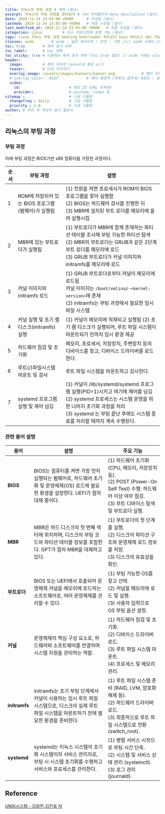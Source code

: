 ```yaml
---
title: 리눅스의 부팅 과정 # 제목 (필수)
excerpt: 리눅스의 부팅 과정을 알아보자 # 서브 타이틀이자 meta description (필수)
date: 2024-11-24 23:03:00 +0900      # 작성일 (필수)
lastmod: 2024-11-24 23:03:00 +0900   # 최종 수정일 (필수)
last_modified_at: 2024-11-24 23:03:00 +0900   # 최종 수정일 (필수)
categories: Linux         # 다수 카테고리에 포함 가능 (필수)
tags: linux 리눅스 부팅 과정 booting bootloader 부트로더 bios 바이오스 mbr 커널 initramfs systemd                    # 태그 복수개 가능 (필수)
classes: wide        # wide : 넓은 레이아웃 / 빈칸 : 기본 //// wide 시에는 sticky toc 불가
toc: true        # 목차 표시 여부
toc_label:       # toc 제목
toc_sticky: true # 이동하는 목차 표시 여부 (toc:true 필요) // wide 시에는 sticky toc 불가
header: 
  image:         # 헤더 이미지 (asset내 혹은 url)
  teaser:        # 티저 이미지??
  overlay_image: /assets/images/banners/banner.png            # 헤더 이미지 (제목과 겹치게)
  # overlay_color: '#333'            # 헤더 배경색 (제목과 겹치게) #333 : 짙은 회색 (필수)
  video:
    id:                      # 영상 ID (URL 뒷부분)
    provider:                # youtube, vimeo 등
sitemap :                    # 구글 크롤링
  changefreq : daily         # 구글 크롤링
  priority : 1.0             # 구글 크롤링
author: # 주인 외 작성자 표기 필요시
---
```

<!--postNo: 20241124_016-->

## 리눅스의 부팅 과정  

### 부팅 과정  

아래 부팅 과정은 BIOS기반 x86 컴퓨터를 가정한 과정이다.  

|순서|부팅 과정|설명|
|---|---|---|
|1|ROM에 저장되어 있는 BIOS 프로그램(펌웨어)가 실행됨|(1) 전원을 켜면 프로세서가 ROM의 BIOS 프로그램을 찾아 실행함<br>(2) BIOS는 하드웨어 검사를 진행한 뒤<br>(3) MBR에 설치된 부트 로더를 메모리에 올려 실행시킴|
|2|MBR에 있는 부트로더가 실행됨|(1) 부트로더가 MBR에 함께 존재하는 파티션 테이블 조사해 부팅 가능한 파티션 탐색<br>(2) MBR의 부트로더는 GRUB과 같은 2단계 부트 로더를 메모리에 로드<br>(3) GRUB 부트로더가 커널 이미지와 initramfs를 메모리에 로드|
|3|커널 이미지와 initramfs 로드|(1) GRUB 부트로더로부터 커널이 메모리에 로드됨<br>커널 이미지는 `/boot/vmlinuz-<kernel-version>`에 존재<br>(2) initramfs는 부팅 과정에서 필요한 임시 파일 시스템|
|4|커널 실행 및 초기 램디스크(initramfs) 실행|(1) 커널이 메모리에 적재되고 실행됨 (2) 초기 램 디스크가 실행되어, 루트 파일 시스템이 마운트되기 전까지 임시 환경 제공|
|5|하드웨어 점검 및 초기화|메모리, 프로세서, 저장장치, 주변장치 등의 디바이스를 찾고, 디바이스 드라이버를 로드한다.|
|6|루트(/)파일시스템 마운트 및 검사|루트 파일 시스템을 마운트하고 검사한다.|
|7|systemd 프로그램 실행 및 제어 넘김|(1) 커널이 /lib/systemd/systemd 프로그램 실행(PID=1)시키고 여기에 제어를 넘김<br>(2) systemd 프로세스는 시스템 운영을 위한 나머지 초기화 과정을 처리<br>(3) systemd 는 부팅 끝난 후에도 시스템 종료를 처리할 때까지 계속 수행된다.|

### 관련 용어 설명  

| **용어**        | **설명**                                                                                                                                                 | **주요 기능**                                                                                           |
|------------------|---------------------------------------------------------------------------------------------------------------------------------------------------------|---------------------------------------------------------------------------------------------------------|
| **BIOS**         | BIOS는 컴퓨터를 켜면 가장 먼저 실행되는 펌웨어로, 하드웨어 초기화 및 운영체제(OS) 로드에 필요한 환경을 설정한다. UEFI가 점차 대체 중이다.                   | (1) 하드웨어 초기화 (CPU, 메모리, 저장장치 등).<br>(2) POST (Power-On Self Test) 수행: 하드웨어 이상 여부 점검.<br>(3) 부트 디바이스 탐색 및 부트로더 실행. |
| **MBR**          | MBR은 하드 디스크의 첫 번째 섹터에 위치하며, 디스크의 부팅 코드와 파티션 테이블 정보를 포함한다. GPT가 점차 MBR을 대체하고 있다.                           | (1) 부트로더의 첫 단계를 실행.<br>(2) 디스크의 파티션 구조와 운영체제 로드 정보를 저장.<br>(3) 디스크의 유효성을 확인.                         |
| **부트로더**     | BIOS 또는 UEFI에서 호출되어 운영체제 커널을 메모리에 로드하는 소프트웨어로, 여러 운영체제를 관리할 수 있다.                                                | (1) 부팅 가능한 OS를 찾고 선택.<br>(2) 커널을 메모리에 로드 및 실행.<br>(3) 사용자 입력으로 OS 부팅 옵션 설정.                              |
| **커널**         | 운영체제의 핵심 구성 요소로, 하드웨어와 소프트웨어를 연결하며 시스템 자원을 관리하는 역할.                                                                 | (1) 하드웨어 점검 및 초기화.<br>(2) 디바이스 드라이버 로드.<br>(3) 루트 파일 시스템 마운트.<br>(4) 프로세스 및 메모리 관리.                |
| **initramfs**    | initramfs는 초기 부팅 단계에서 커널이 사용하는 임시 루트 파일 시스템으로, 디스크의 실제 루트 파일 시스템을 마운트하기 전에 필요한 환경을 준비한다.          | (1) 루트 파일 시스템 준비 (RAID, LVM, 암호화 해제 등).<br>(2) 하드웨어 드라이버 로드.<br>(3) 최종적으로 루트 파일 시스템으로 전환(switch_root). |
| **systemd**      | systemd는 리눅스 시스템의 초기화 시스템이자 서비스 관리자로, 부팅 시 시스템 초기화를 수행하고 서비스와 프로세스를 관리한다.                                | (1) 병렬 서비스 시작으로 부팅 시간 단축.<br>(2) 시스템 및 서비스 상태 관리 (systemctl).<br>(3) 로그 관리 (journald).                        |

## Reference  

[UNIX시스템 - 김희천,김진욱 저 ](https://search.shopping.naver.com/book/catalog/41474371650)  